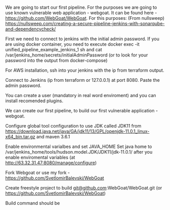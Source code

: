 We are going to start our first pipeline. For the purposes we are going to use known vulnerable web application - webgoat. It can be found here - https://github.com/WebGoat/WebGoat.
For this purposes:
(From nullsweep)
https://nullsweep.com/creating-a-secure-pipeline-jenkins-with-sonarqube-and-dependencycheck/

First we need to connect to jenkins with the initial admin password. If you are using docker container, you need to execute
docker exec -it unified_pipeline_example_jenkins_1 sh
and cat /var/jenkins_home/secrets/initialAdminPassword (or to look for your password into the output from docker-compose)

For AWS installation, ssh into your jenkins with the ip from terraform output.

Connect to Jenkins (ip from terraform or 127.0.0.1) at port 8080. Paste the admin password.

You can create a user (mandatory in real word enviroment) and you can install recomended plugins.

We can create our first pipeline, to build our first vulnerable application - webgoat.

Configure global tool configuration to use JDK called JDK11 from  https://download.java.net/java/GA/jdk11/13/GPL/openjdk-11.0.1_linux-x64_bin.tar.gz and maven 3.6.1

Enable environmental varialbes and set JAVA_HOME
    Set java home to /var/jenkins_home/tools/hudson.model.JDK/JDK11/jdk-11.0.1/ after you enable enviromental variables (at http://63.32.31.47:8080/manage/configure)

Fork Webgoat or use my fork - https://github.com/SvetlomirBalevski/WebGoat

Create freestyle project to build git@github.com:WebGoat/WebGoat.git (or https://github.com/SvetlomirBalevski/WebGoat)

Build command should be 